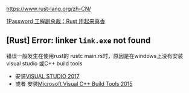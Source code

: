 https://www.rust-lang.org/zh-CN/

[1Password 工程副总裁：Rust 用起来真香](https://mp.weixin.qq.com/s/I_kNRc8u0P8Fm89azNFXlA)

## [Rust] Error: linker `link.exe` not found

错误一般发生在使用rust的 rustc  main.rs时，原因是在windows上没有安装visual studio 或C++  build tools

- 安装[VISUAL STUDIO 2017](https://www.visualstudio.com/downloads/)
- 或者 安装[Microsoft Visual C++ Build Tools 2015](http://go.microsoft.com/fwlink/?LinkId=691126)

